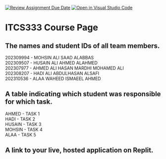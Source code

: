 [![Review Assignment Due Date](https://classroom.github.com/assets/deadline-readme-button-22041afd0340ce965d47ae6ef1cefeee28c7c493a6346c4f15d667ab976d596c.svg)](https://classroom.github.com/a/p4UBLUhf)
[![Open in Visual Studio Code](https://classroom.github.com/assets/open-in-vscode-2e0aaae1b6195c2367325f4f02e2d04e9abb55f0b24a779b69b11b9e10269abc.svg)](https://classroom.github.com/online_ide?assignment_repo_id=20918466&assignment_repo_type=AssignmentRepo)
# ITCS333 Course Page

## The names and student IDs of all team members.
202309994 - MOHSIN ALI SAAD ALABBAS <br> 
202309507 - HUSAIN ALI AHMED ALAHMED <br>
202307977 - AHMED ALI HASAN MARDHI MOHAMED ALI <br>
202308207 - HADI ALI ABDULHASAN ALSAFI <br>
202310536 - ALAA WAHEED ISMAEEL AHMED <br>
## A table indicating which student was responsible for which task.
AHMED - TASK 1 <br>
HADI - TASK 2 <br>
HUSAIN - TASK 3 <br>
MOHSIN - TASK 4 <br>
ALAA - TASK 5 <br>

## A link to your live, hosted application on Replit.
